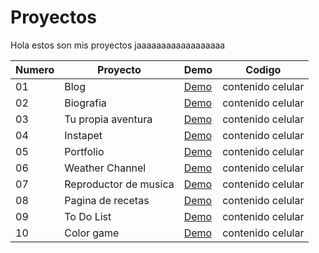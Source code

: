 # Proyectos

Hola estos son mis proyectos jaaaaaaaaaaaaaaaaaa


  Numero |Proyecto |Demo| Codigo
 ---- |---- |--| ------  
   01 |Blog |[Demo](https://vibrant-payne-863334.netlify.app/)| contenido celular 
   02 |Biografia|[Demo](https://quizzical-varahamihira-716d91.netlify.app/)| contenido celular
   03 |Tu propia aventura|[Demo](https://mellifluous-dolphin-db6254.netlify.app/)| contenido celular
   04 |Instapet|[Demo](https://vibrant-payne-863334.netlify.app/)| contenido celular 
   05 |Portfolio|[Demo](https://vibrant-payne-863334.netlify.app/)| contenido celular 
   06 |Weather Channel|[Demo](https://vibrant-payne-863334.netlify.app/)| contenido celular 
   07 |Reproductor de musica|[Demo](https://vibrant-payne-863334.netlify.app/)| contenido celular
   08 |Pagina de recetas|[Demo](https://vibrant-payne-863334.netlify.app/)| contenido celular 
   09 |To Do List|[Demo](https://vibrant-payne-863334.netlify.app/)| contenido celular
   10 |Color game|[Demo](https://vibrant-payne-863334.netlify.app/)| contenido celular
   
   
   
